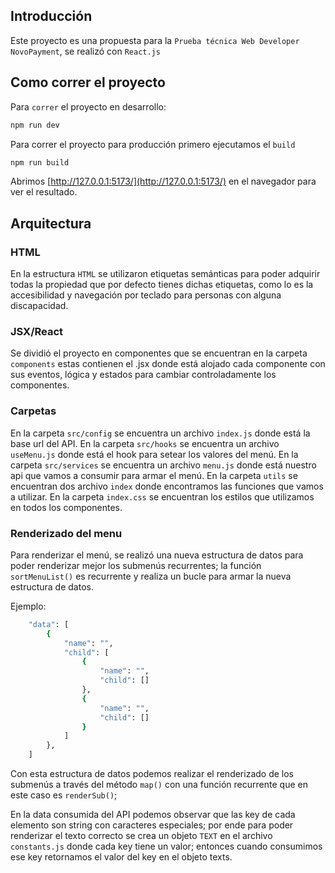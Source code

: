 ## Introducción

Este proyecto es una propuesta para la `Prueba técnica Web Developer NovoPayment`, se realizó con `React.js`

## Como correr el proyecto

Para `correr` el proyecto en desarrollo:

```bash
npm run dev
```

Para correr el proyecto para producción primero ejecutamos el `build`

```bash
npm run build
```

Abrimos [http://127.0.0.1:5173/](http://127.0.0.1:5173/) en el navegador para ver el resultado.

## Arquitectura

### HTML

En la estructura `HTML` se utilizaron etiquetas semánticas para poder adquirir todas la propiedad que por defecto tienes dichas etiquetas, como lo es la accesibilidad y navegación por teclado para personas con alguna discapacidad.

### JSX/React

Se dividió el proyecto en componentes que se encuentran en la carpeta `components` estas contienen el .jsx donde está alojado cada componente con sus eventos, lógica y estados para cambiar controladamente los componentes.

### Carpetas

En la carpeta `src/config` se encuentra un archivo `index.js` donde está la base url del API.
En la carpeta `src/hooks` se encuentra un archivo `useMenu.js` donde está el hook para setear los valores del menú.
En la carpeta `src/services` se encuentra un archivo `menu.js` donde está nuestro api que vamos a consumir para armar el menú.
En la carpeta `utils` se encuentran dos archivo `index` donde encontramos las funciones que vamos a utilizar.
En la carpeta `index.css` se encuentran los estilos que utilizamos en todos los componentes.

### Renderizado del menu

Para renderizar el menú, se realizó una nueva estructura de datos para poder renderizar mejor los submenús recurrentes; la función `sortMenuList()` es recurrente y realiza un bucle para armar la nueva estructura de datos.

Ejemplo: 

```bash
	"data": [
		{
			"name": "",
			"child": [
				{
					"name": "",
					"child": []
				},
				{
					"name": "",
					"child": []
				}
			]
		},
	]
```
Con esta estructura de datos podemos realizar el renderizado de los submenús a través del método `map()` con una función recurrente que en este caso es `renderSub()`;

En la data consumida del API podemos observar que las key de cada elemento son string con caracteres especiales; por ende para poder renderizar el texto correcto se crea un objeto `TEXT` en el archivo `constants.js` donde cada key tiene un valor; entonces cuando consumimos ese key retornamos el valor del key en el objeto texts.


